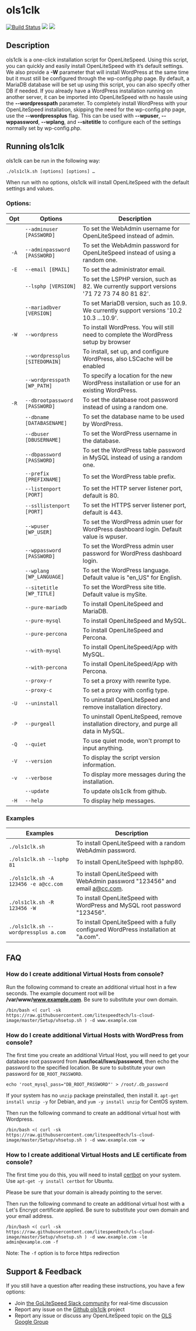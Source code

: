 # ols1clk
[![Build Status](https://github.com/litespeedtech/ols1clk/workflows/ols1clk/badge.svg)](https://github.com/litespeedtech/ols1clk/actions/)
[<img src="https://img.shields.io/badge/slack-LiteSpeed-blue.svg?logo=slack">](litespeedtech.com/slack) 
[<img src="https://img.shields.io/twitter/follow/litespeedtech.svg?label=Follow&style=social">](https://twitter.com/litespeedtech)
## Description

ols1clk is a one-click installation script for OpenLiteSpeed. Using this script, you can quickly and easily install OpenLiteSpeed with it’s default settings. We also provide a **-W** parameter that will install WordPress at the same time but it must still be configured through the wp-config.php page. By default, a MariaDB database will be set up using this script, you can also specify other DB if needed. If you already have a WordPress installation running on another server, it can be imported into OpenLiteSpeed with no hassle using the **--wordpresspath** parameter. To completely install WordPress with your OpenLiteSpeed installation, skipping the need for the wp-config.php page, use the **--wordpressplus** flag. This can be used with **--wpuser**, **--wppassword**, **--wplang**, and **--sitetitle** to configure each of the settings normally set by wp-config.php.

## Running ols1clk

ols1clk can be run in the following way:
```
./ols1clk.sh [options] [options] …
```

When run with no options, ols1clk will install OpenLiteSpeed with the default settings and values.

### Options:
|  Opt |    Options    | Description|
| :---: | ---------  | ---  |
|      |`--adminuser [PASSWORD]`|          To set the WebAdmin username for OpenLiteSpeed instead of admin.|
| `-A` |`--adminpassword [PASSWORD]`|      To set the WebAdmin password for OpenLiteSpeed instead of using a random one.|
| `-E` |`--email [EMAIL]`|                 To set the administrator email.|
|      |`--lsphp [VERSION]`    |           To set the LSPHP version, such as 82. We currently support versions '71 72 73 74 80 81 82'.|
|      |`--mariadbver [VERSION]`  |        To set MariaDB version, such as 10.9. We currently support versions '10.2 10.3 ...10.9'.|
| `-W` |`--wordpress`|                     To install WordPress. You will still need to complete the WordPress setup by browser|
|      |  `--wordpressplus [SITEDOMAIN]`|  To install, set up, and configure WordPress, also LSCache will be enabled|
|      |  `--wordpresspath [WP_PATH]`|     To specify a location for the new WordPress installation or use for an existing WordPress.|
| `-R` | `--dbrootpassword [PASSWORD]` |   To set the database root password instead of using a random one.|
|      |  `--dbname [DATABASENAME]` |      To set the database name to be used by WordPress.|
|      |  `--dbuser [DBUSERNAME]`   |      To set the WordPress username in the database.|
|      |  `--dbpassword [PASSWORD]` |      To set the WordPress table password in MySQL instead of using a random one.|
|      |  `--prefix [PREFIXNAME]`   |      To set the WordPress table prefix.|
|      |  `--listenport [PORT]`  |         To set the HTTP server listener port, default is 80.|
|      |  `--ssllistenport [PORT]` |       To set the HTTPS server listener port, default is 443.|
|      |  `--wpuser [WP_USER]`   |         To set the WordPress admin user for WordPress dashboard login. Default value is wpuser.|
|      |   `--wppassword [PASSWORD]`    |  To set the WordPress admin user password for WordPress dashboard login.|
|      |   `--wplang [WP_LANGUAGE]` |      To set the WordPress language. Default value is "en_US" for English.|
|      |   `--sitetitle [WP_TITLE]` |      To set the WordPress site title. Default value is mySite.|
|      |   `--pure-mariadb`|               To install OpenLiteSpeed and MariaDB.|
|      |   `--pure-mysql`|                 To install OpenLiteSpeed and MySQL.|
|      |   `--pure-percona`|               To install OpenLiteSpeed and Percona.|
|      |   `--with-mysql`  |               To install OpenLiteSpeed/App with MySQL.|
|      |   `--with-percona`  |             To install OpenLiteSpeed/App with Percona.|
|      |   `--proxy-r`  |                  To set a proxy with rewrite type.|
|      |   `--proxy-c`  |                  To set a proxy with config type.|
| `-U` |   `--uninstall`  |                To uninstall OpenLiteSpeed and remove installation directory.|
| `-P` |   `--purgeall`   |                To uninstall OpenLiteSpeed, remove installation directory, and purge all data in MySQL.|
| `-Q` |   `--quiet`      |                To use quiet mode, won't prompt to input anything.|
| `-V` |   `--version`    |                To display the script version information.|
| `-v` |   `--verbose`    |                To display more messages during the installation.|
|      |   `--update`      |               To update ols1clk from github.|
| `-H` |    `--help`       |               To display help messages.|

### Examples
|    Examples    | Description|
|---|---|
|      `./ols1clk.sh`                       |To install OpenLiteSpeed with a random WebAdmin password.|
|      `./ols1clk.sh --lsphp 81 `           |To install OpenLiteSpeed with lsphp80.|
|      `./ols1clk.sh -A 123456 -e a@cc.com` |To install OpenLiteSpeed with WebAdmin password  "123456" and email a@cc.com.|
|      `./ols1clk.sh -R 123456 -W `         |To install OpenLiteSpeed with WordPress and MySQL root password "123456".|
|      `./ols1clk.sh --wordpressplus a.com` |To install OpenLiteSpeed with a fully configured WordPress installation at "a.com".|

## FAQ
### How do I create additional Virtual Hosts from console?
Run the following command to create an additional virtual host in a few seconds. The example document root will be **/var/www/www.example.com**. Be sure to substitute your own domain. 
```
/bin/bash <( curl -sk https://raw.githubusercontent.com/litespeedtech/ls-cloud-image/master/Setup/vhsetup.sh ) -d www.example.com
```

### How do I create additional Virtual Hosts with WordPress from console?
The first time you create an additional Virtual Host, you will need to get your database root password from **/usr/local/lsws/password**, then echo the password to the specified location. Be sure to substitute your own password for `DB_ROOT_PASSWORD`. 
```
echo 'root_mysql_pass="DB_ROOT_PASSWORD"' > /root/.db_password
```
If your system has no `unzip` package preinstalled, then install it. `apt-get install unzip -y` for Debian, and `yum -y install unzip` for CentOS system. 

Then run the following command to create an additional virtual host with Wordpress.
```
/bin/bash <( curl -sk https://raw.githubusercontent.com/litespeedtech/ls-cloud-image/master/Setup/vhsetup.sh ) -d www.example.com -w
```

### How to I create additional Virtual Hosts and LE certificate from console?
The first time you do this, you will need to install [certbot](https://certbot.eff.org/) on your system. Use `apt-get -y install certbot` for Ubuntu. 

Please be sure that your domain is already pointing to the server.

Then run the following command to create an additional virtual host with a Let's Encrypt certificate applied. Be sure to substitute your own domain and your email address. 
```
/bin/bash <( curl -sk https://raw.githubusercontent.com/litespeedtech/ls-cloud-image/master/Setup/vhsetup.sh ) -d www.example.com -le admin@example.com -f
```
Note: The `-f` option is to force https redirection 

## Support & Feedback
If you still have a question after reading these instructions, you have a few options:
* Join [the GoLiteSpeed Slack community](https://litespeedtech.com/slack) for real-time discussion
* Report any issue on the [Github ols1clk](https://github.com/litespeedtech/ols1clk/issues) project
* Report any issue or discuss any OpenLiteSpeed topic on the [OLS Google Group](https://groups.google.com/forum/#!forum/openlitespeed-development)
